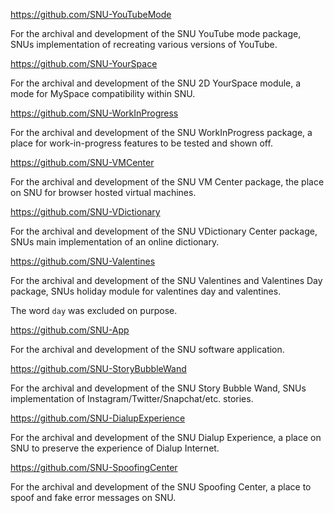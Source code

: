 https://github.com/SNU-YouTubeMode

For the archival and development of the SNU YouTube mode package, SNUs implementation of recreating various versions of YouTube.

https://github.com/SNU-YourSpace

For the archival and development of the SNU 2D YourSpace module, a mode for MySpace compatibility within SNU.

https://github.com/SNU-WorkInProgress

For the archival and development of the SNU WorkInProgress package, a place for work-in-progress features to be tested and shown off.

https://github.com/SNU-VMCenter

For the archival and development of the SNU VM Center package, the place on SNU for browser hosted virtual machines.

https://github.com/SNU-VDictionary

For the archival and development of the SNU VDictionary Center package, SNUs main implementation of an online dictionary.

https://github.com/SNU-Valentines

For the archival and development of the SNU Valentines and Valentines Day package, SNUs holiday module for valentines day and valentines.

The word `day` was excluded on purpose.

https://github.com/SNU-App

For the archival and development of the SNU software application.

https://github.com/SNU-StoryBubbleWand

For the archival and development of the SNU Story Bubble Wand, SNUs implementation of Instagram/Twitter/Snapchat/etc. stories.

https://github.com/SNU-DialupExperience

For the archival and development of the SNU Dialup Experience, a place on SNU to preserve the experience of Dialup Internet.

https://github.com/SNU-SpoofingCenter

For the archival and development of the SNU Spoofing Center, a place to spoof and fake error messages on SNU.

